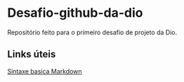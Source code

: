 # Desafio-github-da-dio
Repositório feito para o primeiro desafio de projeto da Dio.

## Links úteis
[Sintaxe basica Markdown](https://www.markdownguide.org/basic-syntax/)
